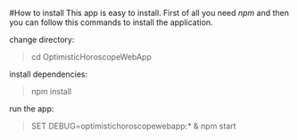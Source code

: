 #How to install
This app is easy to install. First of all you need *npm* and then you can follow this commands to install the application. 

change directory:
  > cd OptimisticHoroscopeWebApp

install dependencies:
  > npm install

run the app:
  > SET DEBUG=optimistichoroscopewebapp:* & npm start
